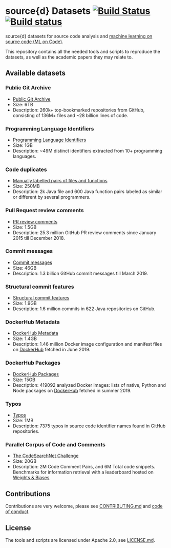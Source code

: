 # source{d} Datasets [![Build Status](https://travis-ci.com/src-d/datasets.svg?branch=master)](https://travis-ci.com/src-d/datasets) [![Build status](https://ci.appveyor.com/api/projects/status/b2en9yo9142qgadh?svg=true)](https://ci.appveyor.com/project/vmarkovtsev/datasets)

source{d} datasets for source code analysis and [machine learning on source code (ML on Code)](https://github.com/src-d/awesome-machine-learning-on-source-code).

This repository contains all the needed tools and scripts to reproduce the datasets, as well as the academic papers they may relate to.

## Available datasets

### Public Git Archive

- [Public Git Archive](PublicGitArchive)
- Size: 6TB
- Description: 260k+ top-bookmarked repositories from GitHub, consisting of 136M+ files and ~28 billion lines of code.

### Programming Language Identifiers

- [Programming Language Identifiers](Identifiers)
- Size: 1GB
- Description: ~49M distinct identifiers extracted from 10+ programming languages.

### Code duplicates

- [Manually labelled pairs of files and functions](Duplicates)
- Size: 250MB
- Description: 2k Java file and 600 Java function pairs labeled as similar or different by several programmers.

### Pull Request review comments

- [PR review comments](ReviewComments)
- Size: 1.5GB
- Description: 25.3 million GitHub PR review comments since January 2015 till December 2018.

### Commit messages

- [Commit messages](CommitMessages)
- Size: 46GB
- Description: 1.3 billion GitHub commit messages till March 2019.

### Structural commit features

- [Structural commit features](StructuralCommitFeatures)
- Size: 1.9GB
- Description: 1.6 million commits in 622 Java repositories on GitHub.

### DockerHub Metadata

- [DockerHub Metadata](DockerHubMetadata)
- Size: 1.4GB
- Description: 1.46 million Docker image configuration and manifest files on [DockerHub](https://hub.docker.com/) fetched in June 2019.

### DockerHub Packages

- [DockerHub Packages](DockerHubPackages)
- Size: 15GB
- Description: 419092 analyzed Docker images: lists of native, Python and Node packages on [DockerHub](https://hub.docker.com/) fetched in summer 2019.

### Typos
- [Typos](Typos)
- Size: 1MB
- Description: 7375 typos in source code identifier names found in GitHub repositories.

### Parallel Corpus of Code and Comments

- [The CodeSearchNet Challenge](https://arxiv.org/abs/1909.09436)
- Size: 20GB
- Description: 2M Code Comment Pairs, and 6M Total code snippets.  Benchmarks for information retrieval with a leaderboard hosted on [Weights & Biases](https://app.wandb.ai/github/CodeSearchNet/benchmark)

## Contributions

Contributions are very welcome, please see [CONTRIBUTING.md](CONTRIBUTING.md) and [code of conduct](CODE_OF_CONDUCT.md).

## License

The tools and scripts are licensed under Apache 2.0, see [LICENSE.md](LICENSE.md).
